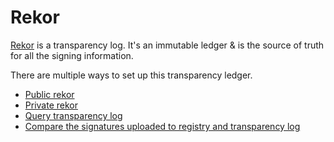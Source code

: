 # Rekor

[Rekor](https://github.com/sigstore/rekor) is a transparency log. It's an immutable ledger & is the source of truth for all the signing information.

There are multiple ways to set up this transparency ledger.

* [Public rekor](./upload-artifacts-to-public-rekor.md)
* [Private rekor](./upload-artifacts-to-private-rekor.md)
* [Query transparency log](./query-transparency-log.md)
* [Compare the signatures uploaded to registry and transparency log](./compare-the-signatures-uploaded-to-transparency-log-and-registry.md)
